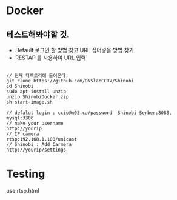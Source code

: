 # Docker
## 테스트해봐야할 것.
- Default 로그인 할 방법 찾고 URL 집어넣을 방법 찾기
- RESTAPI를 사용하여 URL 입력 
<pre><code>
// 현재 디렉토리에 들어온다.
git clone https://github.com/DNSlabCCTV/Shinobi
cd Shinobi
sudo apt install unzip
unzip ShinobiDocker.zip
sh start-image.sh

// defalut login : ccio@m03.ca/password  Shinobi Serber:8080,  mysql:3306
// make your username
http://yourip
// IP camera
rtsp:192.168.1.100/unicast
// Shinobi : Add Carmera
http://yourip/settings
</code></pre>

# Testing
use rtsp.html
